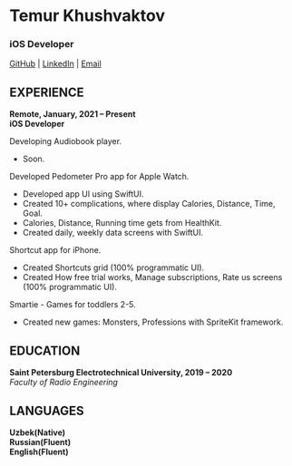 # Temur Khushvaktov
### iOS Developer
[GitHub](https://github.com/Sawka01) | [LinkedIn](http://www.linkedin.com/in/sawkauz) | [Email](mailto:8744934@gmail.com)

EXPERIENCE
-
**Remote, January, 2021 – Present <br>
iOS Developer**

Developing Audiobook player.

- Soon.

Developed Pedometer Pro app for Apple Watch.

- Developed app UI using SwiftUI.
- Created 10+ complications, where display Calories, Distance, Time, Goal.
- Calories, Distance, Running time gets from HealthKit.
- Created daily, weekly data screens with SwiftUI.

Shortcut app for iPhone.

- Created Shortcuts grid (100% programmatic UI).
- Created How free trial works, Manage subscriptions, Rate us screens (100% programmatic UI).

Smartie - Games for toddlers 2-5.

- Created new games: Monsters, Professions with SpriteKit framework.

EDUCATION
- 
**Saint Petersburg Electrotechnical University, 2019 – 2020** <br>
*Faculty of Radio Engineering*

LANGUAGES
-
**Uzbek(Native) <br>
Russian(Fluent) <br>
English(Fluent)**
